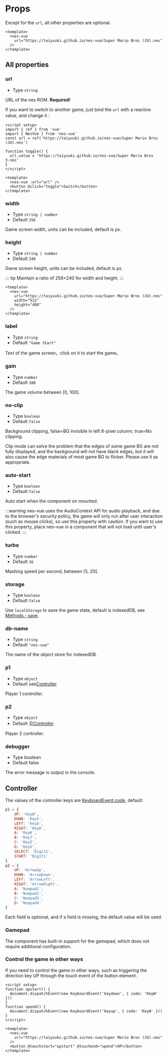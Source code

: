# Props

Except for the `url`, all other properties are optional.

```vue
<template>
  <nes-vue
    url="https://taiyuuki.github.io/nes-vue/Super Mario Bros (JU).nes"
  />
</template>
```

## All properties

### url

* Type `string`

URL of the nes ROM. **Required!**

If you want to switch to another game, just bind the `url` with a reactive value, and change it：

```vue
<script setup>
import { ref } from 'vue'
import { NesVue } from 'nes-vue'
const url = ref('https://taiyuuki.github.io/nes-vue/Super Mario Bros (JU).nes')

function toggle() {
  url.value = 'https://taiyuuki.github.io/nes-vue/Super Mario Bros 3.nes'
}
</script>

<template>
  <nes-vue :url="url" />
  <button @click="toggle">Switch</button>
</template>
```

### width

* Type `string | number`
* Default `256`

Game screen width, units can be included, default is px.

### height

* Type `string | number`
* Default `240`

Game screen height, units can be included, default is px.

::: tip
Maintain a ratio of 256×240 for width and height.
:::

```vue
<template>
  <nes-vue
    url="https://taiyuuki.github.io/nes-vue/Super Mario Bros (JU).nes"
    width="512"
    height="480"
  />
</template>
```

### label

* Type `string`
* Default  `"Game Start"`

Text of the game screen，click on it to start the game。

### gain

* Type `number`
* Default  `100`

The game volume between [0, 100].

### no-clip

* Type `boolean`
* Default  `false`

Background clipping, false=BG invisible in left 8-pixel column, true=No clipping.

Clip mode can solve the problem that the edges of some game BG are not fully displayed, and the background will not have black edges, but it will also cause the edge materials of most game BG to flicker. Please use it as appropriate.

### auto-start

* Type `boolean`
* Default  `false`

Auto start when the component on mounted.

:::warning
nes-vue uses the AudioContext API for audio playback, and due to the browser's security policy, the game will only run after user interaction (such as mouse clicks), so use this property with caution.
If you want to use this property, place nes-vue in a component that will not load until user's clicked.
:::

### turbo

* Type `number`
* Default `16`

Mashing speed per second, between [5, 20].

### storage

* Type `boolean`
* Default `false`

Use `localStorage` to save the game state, default is indexedDB, see [Methods - save](/guide/methods#save).

### db-name

* Type `string`
* Default `"nes-vue"`

The name of the object store for indexedDB. 

### p1

* Type `object`
* Default  see[Controller](#controller)

Player 1 controller.

### p2

* Type `object`
* Default  见[Controller](#controller)

Player 2 controller.

### debugger

* Type boolean
* Default  false

The error message is output in the console.

## Controller

The values of the controller keys are [KeyboardEvent.code](https://developer.mozilla.org/en-US/docs/Web/API/KeyboardEvent/code), default:

```js
p1 = {
    UP: 'KeyW',
    DOWN: 'KeyS',
    LEFT: 'KeyA',
    RIGHT: 'KeyD',
    A: 'KeyK',
    B: 'KeyJ',
    C: 'KeyI',
    D: 'KeyU',
    SELECT: 'Digit2',
    START: 'Digit1'
}
p2 = {
    UP: 'ArrowUp',
    DOWN: 'ArrowDown',
    LEFT: 'ArrowLeft',
    RIGHT: 'ArrowRight',
    A: 'Numpad2',
    B: 'Numpad1',
    C: 'Numpad5',
    D: 'Numpad4'
}
```

Each field is optional, and if a field is missing, the default value will be used.

### Gamepad

The component has built-in support for the gamepad, which does not require additional configuration.

### Control the game in other ways

If you need to control the game in other ways, such as triggering the direction key UP through the touch event of the button element.

```vue
<script setup>
function upstart() {
  document.dispatchEvent(new KeyboardEvent('keydown', { code: 'KeyW' }))
}
function upend() {
  document.dispatchEvent(new KeyboardEvent('keyup', { code: 'KeyW' }))
}
</script>

<template>
  <nes-vue
    url="https://taiyuuki.github.io/nes-vue/Super Mario Bros (JU).nes"
  />
  <button @touchstart="upstart" @touchend="upend">UP</button>
</template>
```